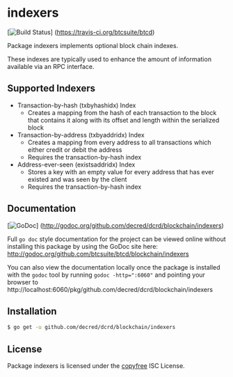 indexers
========

[![Build Status](https://travis-ci.org/btcsuite/btcd.png?branch=master)]
(https://travis-ci.org/btcsuite/btcd)

Package indexers implements optional block chain indexes.

These indexes are typically used to enhance the amount of information available
via an RPC interface.

## Supported Indexers

- Transaction-by-hash (txbyhashidx) Index
  - Creates a mapping from the hash of each transaction to the block that
    contains it along with its offset and length within the serialized block
- Transaction-by-address (txbyaddridx) Index
  - Creates a mapping from every address to all transactions which either credit
    or debit the address
  - Requires the transaction-by-hash index
- Address-ever-seen (existsaddridx) Index
  - Stores a key with an empty value for every address that has ever existed 
    and was seen by the client
  - Requires the transaction-by-hash index

## Documentation

[![GoDoc](https://godoc.org/github.com/decred/dcrd/blockchain/indexers?status.png)]
(http://godoc.org/github.com/decred/dcrd/blockchain/indexers)

Full `go doc` style documentation for the project can be viewed online without
installing this package by using the GoDoc site here:
http://godoc.org/github.com/btcsuite/btcd/blockchain/indexers

You can also view the documentation locally once the package is installed with
the `godoc` tool by running `godoc -http=":6060"` and pointing your browser to
http://localhost:6060/pkg/github.com/decred/dcrd/blockchain/indexers

## Installation

```bash
$ go get -u github.com/decred/dcrd/blockchain/indexers
```

## License

Package indexers is licensed under the [copyfree](http://copyfree.org) ISC
License.
